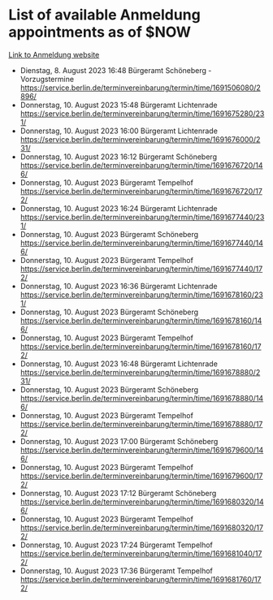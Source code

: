# List of available Anmeldung appointments as of $NOW
[Link to Anmeldung website](https://service.berlin.de/terminvereinbarung/termin/tag.php?termin=1&anliegen[]=120686&dienstleisterlist=122210,122217,327316,122219,327312,122227,327314,122231,327346,122243,327348,122254,122252,329742,122260,329745,122262,329748,122271,327278,122273,327274,122277,327276,330436,122280,327294,122282,327290,122284,327292,122291,327270,122285,327266,122286,327264,122296,327268,150230,329760,122297,327286,122294,327284,122312,329763,122314,329775,122304,327330,122311,327334,122309,327332,317869,122281,327352,122279,329772,122283,122276,327324,122274,327326,122267,329766,122246,327318,122251,327320,122257,327322,122208,327298,122226,327300&herkunft=http%3A%2F%2Fservice.berlin.de%2Fdienstleistung%2F120686%2F)
- Dienstag, 8. August 2023 16:48 Bürgeramt Schöneberg - Vorzugstermine https://service.berlin.de/terminvereinbarung/termin/time/1691506080/2896/
- Donnerstag, 10. August 2023 15:48 Bürgeramt Lichtenrade https://service.berlin.de/terminvereinbarung/termin/time/1691675280/231/
- Donnerstag, 10. August 2023 16:00 Bürgeramt Lichtenrade https://service.berlin.de/terminvereinbarung/termin/time/1691676000/231/
- Donnerstag, 10. August 2023 16:12 Bürgeramt Schöneberg https://service.berlin.de/terminvereinbarung/termin/time/1691676720/146/
- Donnerstag, 10. August 2023  Bürgeramt Tempelhof https://service.berlin.de/terminvereinbarung/termin/time/1691676720/172/
- Donnerstag, 10. August 2023 16:24 Bürgeramt Lichtenrade https://service.berlin.de/terminvereinbarung/termin/time/1691677440/231/
- Donnerstag, 10. August 2023  Bürgeramt Schöneberg https://service.berlin.de/terminvereinbarung/termin/time/1691677440/146/
- Donnerstag, 10. August 2023  Bürgeramt Tempelhof https://service.berlin.de/terminvereinbarung/termin/time/1691677440/172/
- Donnerstag, 10. August 2023 16:36 Bürgeramt Lichtenrade https://service.berlin.de/terminvereinbarung/termin/time/1691678160/231/
- Donnerstag, 10. August 2023  Bürgeramt Schöneberg https://service.berlin.de/terminvereinbarung/termin/time/1691678160/146/
- Donnerstag, 10. August 2023  Bürgeramt Tempelhof https://service.berlin.de/terminvereinbarung/termin/time/1691678160/172/
- Donnerstag, 10. August 2023 16:48 Bürgeramt Lichtenrade https://service.berlin.de/terminvereinbarung/termin/time/1691678880/231/
- Donnerstag, 10. August 2023  Bürgeramt Schöneberg https://service.berlin.de/terminvereinbarung/termin/time/1691678880/146/
- Donnerstag, 10. August 2023  Bürgeramt Tempelhof https://service.berlin.de/terminvereinbarung/termin/time/1691678880/172/
- Donnerstag, 10. August 2023 17:00 Bürgeramt Schöneberg https://service.berlin.de/terminvereinbarung/termin/time/1691679600/146/
- Donnerstag, 10. August 2023  Bürgeramt Tempelhof https://service.berlin.de/terminvereinbarung/termin/time/1691679600/172/
- Donnerstag, 10. August 2023 17:12 Bürgeramt Schöneberg https://service.berlin.de/terminvereinbarung/termin/time/1691680320/146/
- Donnerstag, 10. August 2023  Bürgeramt Tempelhof https://service.berlin.de/terminvereinbarung/termin/time/1691680320/172/
- Donnerstag, 10. August 2023 17:24 Bürgeramt Tempelhof https://service.berlin.de/terminvereinbarung/termin/time/1691681040/172/
- Donnerstag, 10. August 2023 17:36 Bürgeramt Tempelhof https://service.berlin.de/terminvereinbarung/termin/time/1691681760/172/
